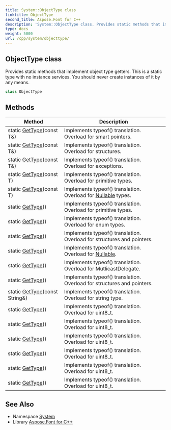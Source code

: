 ```yaml
---
title: System::ObjectType class
linktitle: ObjectType
second_title: Aspose.Font for C++
description: 'System::ObjectType class. Provides static methods that implement object type getters. This is a static type with no instance services. You should never create instances of it by any means in C++.'
type: docs
weight: 5000
url: /cpp/system/objecttype/
---
```

## ObjectType class


Provides static methods that implement object type getters. This is a static type with no instance services. You should never create instances of it by any means.

```cpp
class ObjectType
```

## Methods

| Method | Description |
| --- | --- |
| static [GetType](./gettype/)(const T\&) | Implements typeof() translation. Overload for smart pointers. |
| static [GetType](./gettype/)(const T\&) | Implements typeof() translation. Overload for structures. |
| static [GetType](./gettype/)(const T\&) | Implements typeof() translation. Overload for exceptions. |
| static [GetType](./gettype/)(const T) | Implements typeof() translation. Overload for primitive types. |
| static [GetType](./gettype/)(const T) | Implements typeof() translation. Overload for [Nullable](../nullable/) types. |
| static [GetType](./gettype/)() | Implements typeof() translation. Overload for primitive types. |
| static [GetType](./gettype/)() | Implements typeof() translation. Overload for enum types. |
| static [GetType](./gettype/)() | Implements typeof() translation. Overload for structures and pointers. |
| static [GetType](./gettype/)() | Implements typeof() translation. Overload for [Nullable](../nullable/). |
| static [GetType](./gettype/)() | Implements typeof() translation. Overload for MutlicastDelegate. |
| static [GetType](./gettype/)() | Implements typeof() translation. Overload for structures and pointers. |
| static [GetType](./gettype/)(const String\&) | Implements typeof() translation. Overload for string type. |
| static [GetType](./gettype/)() | Implements typeof() translation. Overload for uint8_t. |
| static [GetType](./gettype/)() | Implements typeof() translation. Overload for uint8_t. |
| static [GetType](./gettype/)() | Implements typeof() translation. Overload for uint8_t. |
| static [GetType](./gettype/)() | Implements typeof() translation. Overload for uint8_t. |
| static [GetType](./gettype/)() | Implements typeof() translation. Overload for uint8_t. |
| static [GetType](./gettype/)() | Implements typeof() translation. Overload for uint8_t. |
## See Also

* Namespace [System](../)
* Library [Aspose.Font for C++](../../)
